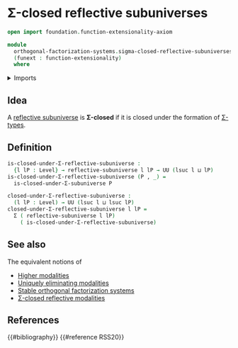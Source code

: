 # Σ-closed reflective subuniverses

```agda
open import foundation.function-extensionality-axiom

module
  orthogonal-factorization-systems.sigma-closed-reflective-subuniverses
  (funext : function-extensionality)
  where
```

<details><summary>Imports</summary>

```agda
open import foundation.dependent-pair-types
open import foundation.sigma-closed-subuniverses funext
open import foundation.universe-levels

open import orthogonal-factorization-systems.reflective-subuniverses funext
```

</details>

## Idea

A
[reflective subuniverse](orthogonal-factorization-systems.reflective-subuniverses.md)
is **Σ-closed** if it is closed under the formation of
[Σ-types](foundation.dependent-pair-types.md).

## Definition

```agda
is-closed-under-Σ-reflective-subuniverse :
  {l lP : Level} → reflective-subuniverse l lP → UU (lsuc l ⊔ lP)
is-closed-under-Σ-reflective-subuniverse (P , _) =
  is-closed-under-Σ-subuniverse P

closed-under-Σ-reflective-subuniverse :
  (l lP : Level) → UU (lsuc l ⊔ lsuc lP)
closed-under-Σ-reflective-subuniverse l lP =
  Σ ( reflective-subuniverse l lP)
    ( is-closed-under-Σ-reflective-subuniverse)
```

## See also

The equivalent notions of

- [Higher modalities](orthogonal-factorization-systems.higher-modalities.md)
- [Uniquely eliminating modalities](orthogonal-factorization-systems.uniquely-eliminating-modalities.md)
- [Stable orthogonal factorization systems](orthogonal-factorization-systems.stable-orthogonal-factorization-systems.md)
- [Σ-closed reflective modalities](orthogonal-factorization-systems.sigma-closed-reflective-modalities.md)

## References

{{#bibliography}} {{#reference RSS20}}
